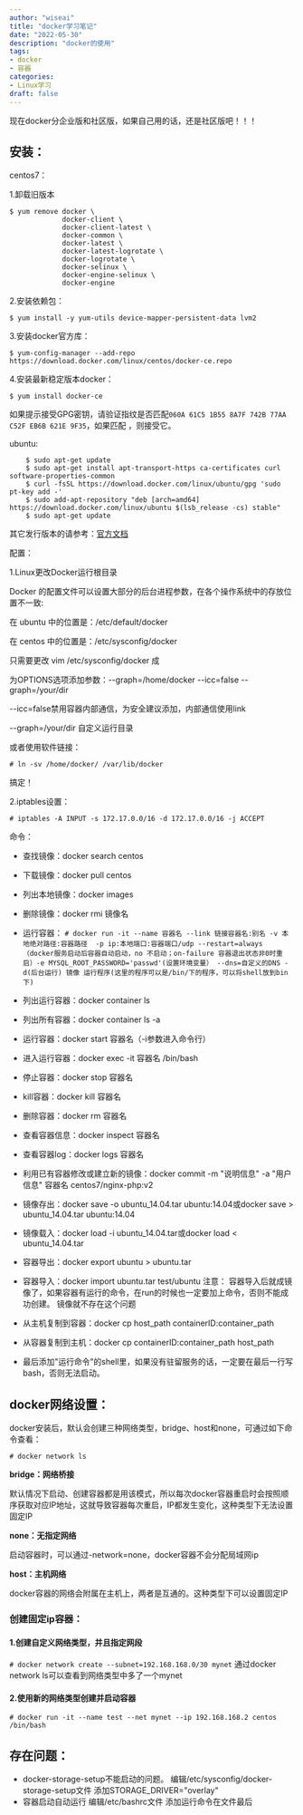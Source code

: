 ```yaml
---
author: "wiseai"
title: "docker学习笔记"
date: "2022-05-30"
description: "docker的使用"
tags:
- docker
- 容器
categories:
- Linux学习
draft: false
---
```


现在docker分企业版和社区版，如果自己用的话，还是社区版吧！！！

安装：
--

centos7：

1.卸载旧版本

``` 
$ yum remove docker \
             docker-client \
             docker-client-latest \
             docker-common \
             docker-latest \
             docker-latest-logrotate \
             docker-logrotate \
             docker-selinux \
             docker-engine-selinux \
             docker-engine
 ```

2.安装依赖包：

`$ yum install -y yum-utils device-mapper-persistent-data lvm2`

3.安装docker官方库：

`$ yum-config-manager --add-repo https://download.docker.com/linux/centos/docker-ce.repo`

4.安装最新稳定版本docker：

`$ yum install docker-ce`

如果提示接受GPG密钥，请验证指纹是否匹配`060A 61C5 1B55 8A7F 742B 77AA C52F EB6B 621E 9F35`，如果匹配 ，则接受它。

ubuntu:
``` 
    $ sudo apt-get update
    $ sudo apt-get install apt-transport-https ca-certificates curl software-properties-common
    $ curl -fsSL https://download.docker.com/linux/ubuntu/gpg 'sudo pt-key add -'
    $ sudo add-apt-repository "deb [arch=amd64] https://download.docker.com/linux/ubuntu $(lsb_release -cs) stable"
    $ sudo apt-get update
```

其它发行版本的请参考：[官方文档](https://docs.docker.com/install/linux/docker-ce/ubuntu/#os-requirements)

配置：

1.Linux更改Docker运行根目录

Docker 的配置文件可以设置大部分的后台进程参数，在各个操作系统中的存放位置不一致:

在 ubuntu 中的位置是：/etc/default/docker

在 centos 中的位置是：/etc/sysconfig/docker

只需要更改 vim /etc/sysconfig/docker 成

为OPTIONS选项添加参数：--graph=/home/docker --icc=false --graph=/your/dir

--icc=false禁用容器内部通信，为安全建议添加，内部通信使用link

--graph=/your/dir 自定义运行目录

或者使用软件链接：

`# ln -sv /home/docker/ /var/lib/docker`

搞定！

2.iptables设置：

`# iptables -A INPUT -s 172.17.0.0/16 -d 172.17.0.0/16 -j ACCEPT`

命令：
- 查找镜像：docker search centos
- 下载镜像：docker pull centos
- 列出本地镜像：docker images
- 删除镜像：docker rmi 镜像名
- 运行容器：
`# docker run -it --name 容器名 --link 链接容器名:别名 -v 本地绝对路径:容器路径  -p ip:本地端口:容器端口/udp --restart=always （docker服务启动后容器自动启动，no 不启动；on-failure 容器退出状态非0时重启）-e MYSQL_ROOT_PASSWORD='passwd'(设置环境变量） --dns=自定义的DNS -d(后台运行) 镜像 运行程序(这里的程序可以是/bin/下的程序，可以将shell放到bin下)`

- 列出运行容器：docker container ls
- 列出所有容器：docker container ls -a
- 运行容器：docker start 容器名（-i参数进入命令行）
- 进入运行容器：docker exec -it 容器名 /bin/bash
- 停止容器：docker stop 容器名
- kill容器：docker kill 容器名
- 删除容器：docker rm 容器名
- 查看容器信息：docker inspect 容器名
- 查看容器log：docker logs 容器名
- 利用已有容器修改或建立新的镜像：docker commit -m "说明信息" -a "用户信息" 容器名 centos7/nginx-php:v2
- 镜像存出：docker save -o ubuntu_14.04.tar ubuntu:14.04或docker save > ubuntu_14.04.tar ubuntu:14.04
- 镜像载入：docker load -i ubuntu_14.04.tar或docker load < ubuntu_14.04.tar
- 容器导出：docker export ubuntu > ubuntu.tar
- 容器导入：docker import ubuntu.tar test/ubuntu
注意：
    容器导入后就成镜像了，如果容器有运行的命令，在run的时候也一定要加上命令，否则不能成功创建。
    镜像就不存在这个问题
- 从主机复制到容器：docker cp host_path containerID:container_path
- 从容器复制到主机：docker cp containerID:container_path host_path
- 最后添加"运行命令"的shell里，如果没有驻留服务的话，一定要在最后一行写bash，否则无法启动。

## docker网络设置：

docker安装后，默认会创建三种网络类型，bridge、host和none，可通过如下命令查看：

`# docker network ls`

**bridge：网络桥接**

默认情况下启动、创建容器都是用该模式，所以每次docker容器重启时会按照顺序获取对应IP地址，这就导致容器每次重启，IP都发生变化，这种类型下无法设置固定IP

**none：无指定网络**

启动容器时，可以通过-network=none，docker容器不会分配局域网ip

**host：主机网络**

docker容器的网络会附属在主机上，两者是互通的。这种类型下可以设置固定IP

### 创建固定ip容器：

#### 1.创建自定义网络类型，并且指定网段

`# docker network create --subnet=192.168.168.0/30 mynet`
通过docker network ls可以查看到网络类型中多了一个mynet

#### 2.使用新的网络类型创建并启动容器

`# docker run -it --name test --net mynet --ip 192.168.168.2 centos /bin/bash`

## 存在问题：

- docker-storage-setup不能启动的问题。
编辑/etc/sysconfig/docker-storage-setup文件
添加STORAGE_DRIVER="overlay"
- 容器启动自动运行
编辑/etc/bashrc文件
添加运行命令在文件最后